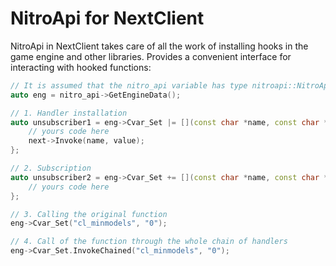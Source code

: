 NitroApi for NextClient
=======================

NitroApi in NextClient takes care of all the work of installing hooks in the game engine and other libraries. Provides a convenient interface for interacting with hooked functions:

```c++
// It is assumed that the nitro_api variable has type nitroapi::NitroApiInterface* and was initialized earlier.
auto eng = nitro_api->GetEngineData();

// 1. Handler installation
auto unsubscriber1 = eng->Cvar_Set |= [](const char *name, const char *value, const auto& next) {
    // yours code here
    next->Invoke(name, value);
};

// 2. Subscription
auto unsubscriber2 = eng->Cvar_Set += [](const char *name, const char *value) {
    // yours code here
};

// 3. Calling the original function
eng->Cvar_Set("cl_minmodels", "0");

// 4. Call of the function through the whole chain of handlers
eng->Cvar_Set.InvokeChained("cl_minmodels", "0");
```
